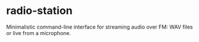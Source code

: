 # radio-station
Minimalistic command-line interface for streaming audio over FM: WAV files or live from a microphone.

